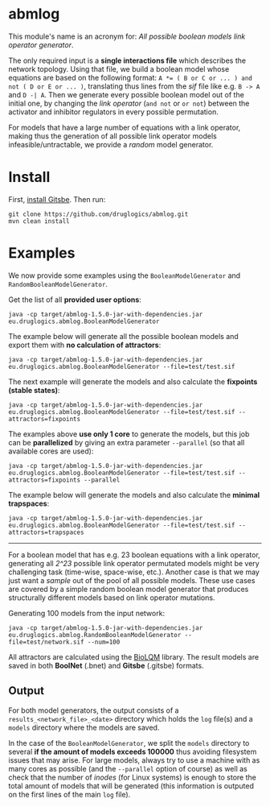 # abmlog

This module's name is an acronym for: *All possible boolean models link operator generator*.

The only required input is a **single interactions file** which describes the network topology.
Using that file, we build a boolean model whose equations are based on the following format:
`A *= ( B or C or ... ) and not ( D or E or ... )`, translating thus lines from the *sif* file like e.g. `B -> A` and `D -| A`.
Then we generate every possible boolean model out of the initial one, by changing the *link operator* (`and not` or 
`or not`) between the activator and inhibitor regulators in every possible permutation.

For models that have a large number of equations with a link operator, making thus the generation of all possible link operator models infeasible/untractable, we provide a *random* model generator.

# Install

First, [install Gitsbe](https://druglogics.github.io/druglogics-doc/gitsbe-install.html). 
Then run:

```
git clone https://github.com/druglogics/abmlog.git
mvn clean install
```

# Examples

We now provide some examples using the `BooleanModelGenerator` and `RandomBooleanModelGenerator`.

Get the list of all **provided user options**:
```
java -cp target/abmlog-1.5.0-jar-with-dependencies.jar eu.druglogics.abmlog.BooleanModelGenerator
```

The example below will generate all the possible boolean models and export them with **no calculation of attractors**:
```
java -cp target/abmlog-1.5.0-jar-with-dependencies.jar eu.druglogics.abmlog.BooleanModelGenerator --file=test/test.sif
```

The next example will generate the models and also calculate the **fixpoints (stable states)**:
```
java -cp target/abmlog-1.5.0-jar-with-dependencies.jar eu.druglogics.abmlog.BooleanModelGenerator --file=test/test.sif --attractors=fixpoints
```

The examples above **use only 1 core** to generate the models, but this job can be **parallelized** by giving an extra parameter `--parallel` (so that all available cores are used):
```
java -cp target/abmlog-1.5.0-jar-with-dependencies.jar eu.druglogics.abmlog.BooleanModelGenerator --file=test/test.sif --attractors=fixpoints --parallel
```

The example below will generate the models and also calculate the **minimal trapspaces**:
```
java -cp target/abmlog-1.5.0-jar-with-dependencies.jar eu.druglogics.abmlog.BooleanModelGenerator --file=test/test.sif --attractors=trapspaces
```

---

For a boolean model that has e.g. 23 boolean equations with a link operator, generating all *2^23* possible link operator permutated models might be very challenging task (time-wise, space-wise, etc.).
Another case is that we may just want a *sample* out of the pool of all possible models.
These use cases are covered by a simple random boolean model generator that produces structurally different models based on link operator mutations.

Generating 100 models from the input network:

```
java -cp target/abmlog-1.5.0-jar-with-dependencies.jar eu.druglogics.abmlog.RandomBooleanModelGenerator --file=test/network.sif --num=100
```

All attractors are calculated using the [BioLQM](https://github.com/colomoto/bioLQM) library.
The result models are saved in both **BoolNet** (.bnet) and **Gitsbe** (.gitsbe) formats.

## Output 

For both model generators, the output consists of a `results_<network_file>_<date>` directory which holds the `log` file(s) and a `models` directory where the models are saved.

In the case of the `BooleanModelGenerator`, we split the `models` directory to several **if the amount of models exceeds 100000** thus avoiding filesystem issues that may arise.
For large models, always try to use a machine with as many cores as possible (and the `--parallel` option of course) as well as check that the number of *inodes* (for Linux systems) is enough to store the total amount of models that will be generated (this information is outputed on the first lines of the main `log` file).


